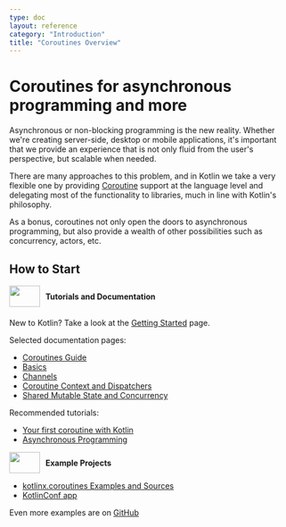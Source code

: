 ```yaml
---
type: doc
layout: reference
category: "Introduction"
title: "Coroutines Overview"
---
```


# Coroutines for asynchronous programming and more

Asynchronous or non-blocking programming is the new reality. Whether we're creating server-side, desktop or mobile applications, it's important 
that we provide an experience that is not only fluid from the user's perspective, but scalable when needed.

There are many approaches to this problem, and in Kotlin we take a very flexible one by providing [Coroutine](https://en.wikipedia.org/wiki/Coroutine) support at the language 
level and delegating most of the functionality to libraries, much in line with Kotlin's philosophy. 

As a bonus, coroutines not only open the doors to asynchronous programming, but also provide a wealth of other possibilities such as concurrency, actors, etc.


## How to Start

<div style="display: flex; align-items: center; margin-bottom: 20px">
    <img src="{{ url_for('asset', path='images/landing/native/book.png') }}" height="38p" width="55" style="margin-right: 10px;">
    <b>Tutorials and Documentation</b>
</div>

New to Kotlin? Take a look at the [Getting Started](/docs/reference/basic-syntax.html) page.

Selected documentation pages:
- [Coroutines Guide](/docs/reference/coroutines/coroutines-guide.html)
- [Basics](/docs/reference/coroutines/basics.html)
- [Channels](/docs/reference/coroutines/channels.html)
- [Coroutine Context and Dispatchers](/docs/reference/coroutines/coroutine-context-and-dispatchers.html)
- [Shared Mutable State and Concurrency](/docs/reference/coroutines/shared-mutable-state-and-concurrency.html)

Recommended tutorials:
- [Your first coroutine with Kotlin](../tutorials/coroutines/coroutines-basic-jvm.html)
- [Asynchronous Programming](../tutorials/coroutines/async-programming.html)

<div style="display: flex; align-items: center; margin-bottom: 10px;">
    <img src="{{ url_for('asset', path='images/landing/native/try.png') }}" height="38p" width="55" style="margin-right: 10px;">
    <b>Example Projects</b>
</div>

- [kotlinx.coroutines Examples and Sources](https://github.com/Kotlin/kotlin-coroutines/tree/master/examples)
- [KotlinConf app](https://github.com/JetBrains/kotlinconf-app) 

Even more examples are on [GitHub](https://github.com/JetBrains/kotlin-examples)
